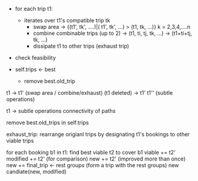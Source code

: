+ for each trip t1:
	+ iterates over t1's compatible trip tk
		+ swap area -> {(t1', tk', ....)|( t1', tk', ...) > (t1, tk, ...)} k = 2,3,4,....n
		+ combine combinable trips (up to 2) -> (t1, ti, tj, tk, ...) -> (t1+ti+tj, tk, ...)
		+ dissipate t1 to other trips (exhaust trip)

+ check feasibility
+ self.trips <- best
	+ remove best.old_trip

t1 -> t1' (swap area / combine/exhaust) (t1 deleted)
 -> t1' t1'' (subtle operations)

t1 -> subtle operations
connectivity of paths




remove best.old_trips in self.trips

exhaust_trip:
rearrange origianl trips by designating t1's bookings to other viable trips

for each booking b1 in t1:
	find best viable t2 to cover b1
		viable += t2'
		modified += t2' (for comparison)
		new += t2' (improved more than once)
new += final_trip <- rest groups (form a trip with the rest groups)
new candiate(new, modified)